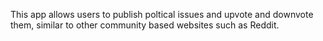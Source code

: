 This app allows users to publish poltical issues and upvote and downvote them, similar to other community based websites such as Reddit.